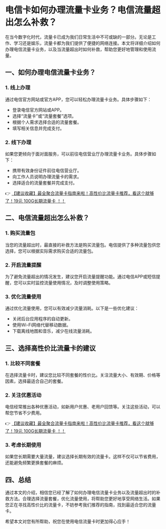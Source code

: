 # 电信卡如何办理流量卡业务？电信流量超出怎么补救？

在当今数字化时代，流量卡已成为我们日常生活中不可或缺的一部分。无论是工作、学习还是娱乐，流量卡都为我们提供了便捷的网络连接。本文将详细介绍如何办理电信流量卡业务，以及当流量超出时如何补救，帮助您更好地管理和使用流量。

## 一、如何办理电信流量卡业务？

### 1. 线上办理
通过电信官方网站或官方APP，您可以轻松办理流量卡业务。具体步骤如下：
- 登录电信官方网站或APP。
- 选择“流量卡”或“流量套餐”选项。
- 根据个人需求选择合适的流量套餐。
- 填写相关信息并完成支付。

### 2. 线下办理
如果您更倾向于面对面服务，可以前往电信营业厅办理流量卡业务。具体步骤如下：
- 携带有效身份证件前往电信营业厅。
- 向工作人员说明办理流量卡的需求。
- 选择适合的流量套餐并完成支付。

👉 [【建议收藏】最全聚合流量卡指南来啦！高性价比流量卡推荐，看这个就够了！19元 100G长期流量卡 ！！](https://bit.ly/Liuliangka)

## 二、电信流量超出怎么补救？

### 1. 购买流量包
当您的流量超出时，最直接的补救方法是购买流量包。电信提供了多种流量包供您选择，您可以根据实际需求购买合适的流量包。

### 2. 开启流量提醒
为了避免流量超出的情况发生，建议您开启流量提醒功能。通过电信APP或短信提醒，您可以实时监控流量使用情况，及时调整使用策略。

### 3. 优化流量使用
通过优化流量使用，您可以有效减少流量消耗。以下是一些优化建议：
- 关闭后台应用程序的自动更新。
- 使用Wi-Fi网络代替移动数据。
- 下载离线地图和音乐，减少在线流量消耗。

## 三、选择高性价比流量卡的建议

### 1. 比较不同套餐
在选择流量卡时，建议您比较不同套餐的性价比。关注流量大小、有效期、价格等因素，选择最适合自己的套餐。

### 2. 关注优惠活动
电信经常推出各种优惠活动，如新用户优惠、老用户回馈等。关注这些活动，可以帮您节省不少费用。

👉 [【建议收藏】最全聚合流量卡指南来啦！高性价比流量卡推荐，看这个就够了！19元 100G长期流量卡 ！！](https://bit.ly/Liuliangka)

### 3. 考虑长期使用
如果您长期需要大量流量，建议选择长期有效的流量卡。这样不仅可以节省费用，还能避免频繁更换套餐的麻烦。

## 四、总结

通过本文的介绍，相信您已经了解了如何办理电信流量卡业务以及流量超出时的补救方法。合理选择流量套餐，优化流量使用，将帮助您更好地享受网络生活。如果您正在寻找高性价比的流量卡，不妨参考我们推荐的指南，找到最适合您的流量卡。

希望本文对您有所帮助，祝您在使用电信流量卡时更加得心应手！